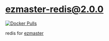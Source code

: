 # ezmaster-redis@2.0.0

[![Docker Pulls](https://img.shields.io/docker/pulls/inistcnrs/ezmaster-redis.2.0.0)](https://registry.hub.docker.com/u/inistcnrs/ezmaster-redis/)

redis for [ezmaster](https://github.com/Inist-CNRS/ezmaster)

